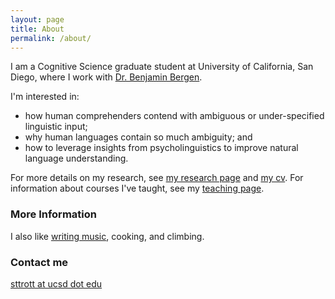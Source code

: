 ```yaml
---
layout: page
title: About
permalink: /about/
---
```


I am a Cognitive Science graduate student at University of California, San Diego, where I work with [Dr. Benjamin Bergen](https://cogsci.ucsd.edu/~bkbergen/). 

I'm interested in:

* how human comprehenders contend with ambiguous or under-specified linguistic input;
* why human languages contain so much ambiguity; and 
* how to leverage insights from psycholinguistics to improve natural language understanding.

For more details on my research, see [my research page](https://seantrott.github.io/research/) and [my cv](https://seantrott.github.io/cv/). For information about courses I've taught, see my [teaching page](https://seantrott.github.io/teaching/).

### More Information

I also like [writing music](https://seantrott.bandcamp.com/album/oscillations), cooking, and climbing.

### Contact me

[sttrott at ucsd dot edu](mailto:sttrott@ucsd.com)